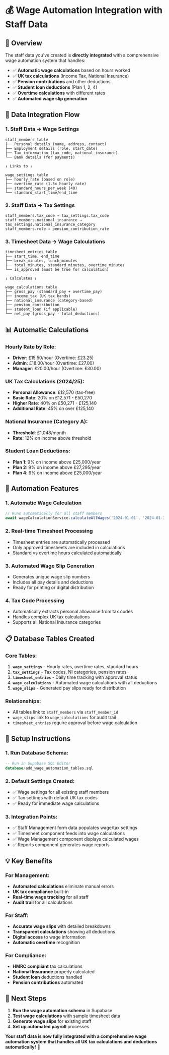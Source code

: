 # 💰 Wage Automation Integration with Staff Data

## 🎯 Overview

The staff data you've created is **directly integrated** with a comprehensive wage automation system that handles:

- ✅ **Automatic wage calculations** based on hours worked
- ✅ **UK tax calculations** (Income Tax, National Insurance)
- ✅ **Pension contributions** and other deductions
- ✅ **Student loan deductions** (Plan 1, 2, 4)
- ✅ **Overtime calculations** with different rates
- ✅ **Automated wage slip generation**

## 🔗 Data Integration Flow

### 1. **Staff Data → Wage Settings**
```
staff_members table
├── Personal details (name, address, contact)
├── Employment details (role, start_date)
├── Tax information (tax_code, national_insurance)
└── Bank details (for payments)

↓ Links to ↓

wage_settings table
├── hourly_rate (based on role)
├── overtime_rate (1.5x hourly rate)
├── standard_hours_per_week (40)
└── standard_start_time/end_time
```

### 2. **Staff Data → Tax Settings**
```
staff_members.tax_code → tax_settings.tax_code
staff_members.national_insurance → tax_settings.national_insurance_category
staff_members.role → pension_contribution_rate
```

### 3. **Timesheet Data → Wage Calculations**
```
timesheet_entries table
├── start_time, end_time
├── break_minutes, lunch_minutes
├── total_minutes, standard_minutes, overtime_minutes
└── is_approved (must be true for calculation)

↓ Calculates ↓

wage_calculations table
├── gross_pay (standard_pay + overtime_pay)
├── income_tax (UK tax bands)
├── national_insurance (category-based)
├── pension_contribution
├── student_loan (if applicable)
└── net_pay (gross_pay - total_deductions)
```

## 📊 Automatic Calculations

### **Hourly Rate by Role:**
- **Driver**: £15.50/hour (Overtime: £23.25)
- **Admin**: £18.00/hour (Overtime: £27.00)
- **Manager**: £20.00/hour (Overtime: £30.00)

### **UK Tax Calculations (2024/25):**
- **Personal Allowance**: £12,570 (tax-free)
- **Basic Rate**: 20% on £12,571 - £50,270
- **Higher Rate**: 40% on £50,271 - £125,140
- **Additional Rate**: 45% on over £125,140

### **National Insurance (Category A):**
- **Threshold**: £1,048/month
- **Rate**: 12% on income above threshold

### **Student Loan Deductions:**
- **Plan 1**: 9% on income above £25,000/year
- **Plan 2**: 9% on income above £27,295/year
- **Plan 4**: 9% on income above £25,000/year

## 🚀 Automation Features

### **1. Automatic Wage Calculation**
```typescript
// Runs automatically for all staff members
await wageCalculationService.calculateAllWages('2024-01-01', '2024-01-31');
```

### **2. Real-time Timesheet Processing**
- Timesheet entries are automatically processed
- Only approved timesheets are included in calculations
- Standard vs overtime hours calculated automatically

### **3. Automated Wage Slip Generation**
- Generates unique wage slip numbers
- Includes all pay details and deductions
- Ready for printing or digital distribution

### **4. Tax Code Processing**
- Automatically extracts personal allowance from tax codes
- Handles complex UK tax calculations
- Supports all National Insurance categories

## 📋 Database Tables Created

### **Core Tables:**
1. **`wage_settings`** - Hourly rates, overtime rates, standard hours
2. **`tax_settings`** - Tax codes, NI categories, pension rates
3. **`timesheet_entries`** - Daily time tracking with approval status
4. **`wage_calculations`** - Automated wage calculations with all deductions
5. **`wage_slips`** - Generated pay slips ready for distribution

### **Relationships:**
- All tables link to `staff_members` via `staff_member_id`
- `wage_slips` link to `wage_calculations` for audit trail
- `timesheet_entries` require approval before wage calculation

## 🔧 Setup Instructions

### **1. Run Database Schema:**
```sql
-- Run in Supabase SQL Editor
database/add_wage_automation_tables.sql
```

### **2. Default Settings Created:**
- ✅ Wage settings for all existing staff members
- ✅ Tax settings with default UK tax codes
- ✅ Ready for immediate wage calculations

### **3. Integration Points:**
- ✅ Staff Management form data populates wage/tax settings
- ✅ Timesheet component feeds into wage calculations
- ✅ Wage Management component displays calculated wages
- ✅ Reports component generates wage reports

## 💡 Key Benefits

### **For Management:**
- **Automated calculations** eliminate manual errors
- **UK tax compliance** built-in
- **Real-time wage tracking** for all staff
- **Audit trail** for all calculations

### **For Staff:**
- **Accurate wage slips** with detailed breakdowns
- **Transparent calculations** showing all deductions
- **Digital access** to wage information
- **Automatic overtime** recognition

### **For Compliance:**
- **HMRC compliant** tax calculations
- **National Insurance** properly calculated
- **Student loan** deductions handled
- **Pension contributions** automated

## 🎯 Next Steps

1. **Run the wage automation schema** in Supabase
2. **Test wage calculations** with sample timesheet data
3. **Generate wage slips** for existing staff
4. **Set up automated payroll** processes

**Your staff data is now fully integrated with a comprehensive wage automation system that handles all UK tax calculations and deductions automatically!** 🚀
